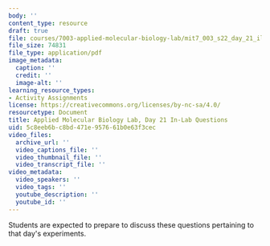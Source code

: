 ```yaml
---
body: ''
content_type: resource
draft: true
file: courses/7003-applied-molecular-biology-lab/mit7_003_s22_day_21_ilq.pdf
file_size: 74831
file_type: application/pdf
image_metadata:
  caption: ''
  credit: ''
  image-alt: ''
learning_resource_types:
- Activity Assignments
license: https://creativecommons.org/licenses/by-nc-sa/4.0/
resourcetype: Document
title: Applied Molecular Biology Lab, Day 21 In-Lab Questions
uid: 5c8eeb6b-c8bd-471e-9576-61b0e63f3cec
video_files:
  archive_url: ''
  video_captions_file: ''
  video_thumbnail_file: ''
  video_transcript_file: ''
video_metadata:
  video_speakers: ''
  video_tags: ''
  youtube_description: ''
  youtube_id: ''
---
```

Students are expected to prepare to discuss these questions pertaining to that day's experiments.
